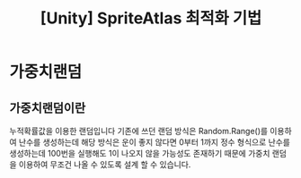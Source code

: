 ﻿---
layout: single
title: "[Unity] SpriteAtlas 최적화 기법"
categories: Unity
tag: [Unity, 최적화]
author_profile: false
---

# 가중치랜덤

## 가중치랜덤이란

누적확률값을 이용한 랜덤입니다
기존에 쓰던 랜덤 방식은 Random.Range()를 이용하여 난수를 생성하는데 해당 방식은 운이 좋지 않다면 0부터 1까지 정수 형식으로 난수를 생성하는데 100번을 실행해도 1이 나오지 않을 가능성도 존재하기 때문에 가중치 랜덤을 이용하여 무조건 나올 수 있도록 설계 할 수 있습니다.


